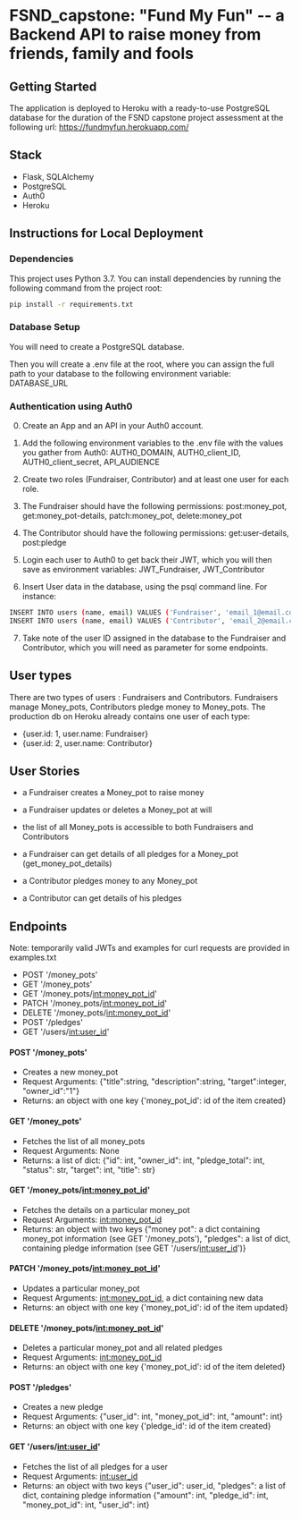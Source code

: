 # FSND_capstone: "Fund My Fun" -- a Backend API to raise money from friends, family and fools 

## Getting Started

The application is deployed to Heroku with a ready-to-use PostgreSQL database for the duration of the
FSND capstone project assessment at the following url: https://fundmyfun.herokuapp.com/

## Stack
- Flask, SQLAlchemy
- PostgreSQL
- Auth0
- Heroku

## Instructions for Local Deployment
### Dependencies
This project uses Python 3.7. You can install dependencies by running the following command from the project root:
```bash
pip install -r requirements.txt
```

### Database Setup
You will need to create a PostgreSQL database.

Then you will create a .env file at the root, where you can assign the full path to your database to the following environment variable:
DATABASE_URL

### Authentication using Auth0

0) Create an App and an API in your Auth0 account.


1) Add the following environment variables to the .env file with the values you gather from Auth0: 
AUTH0_DOMAIN, AUTH0_client_ID, AUTH0_client_secret, API_AUDIENCE


2) Create two roles (Fundraiser, Contributor) and at least one user for each role. 

   
3) The Fundraiser should have the following permissions: post:money_pot, get:money_pot-details, patch:money_pot, delete:money_pot


4) The Contributor should have the following permissions: get:user-details, post:pledge


5) Login each user to Auth0 to get back their JWT, which you will then save as environment variables: JWT_Fundraiser, JWT_Contributor


6) Insert User data in the database, using the psql command line. For instance:

```bash
INSERT INTO users (name, email) VALUES ('Fundraiser', 'email_1@email.com');
INSERT INTO users (name, email) VALUES ('Contributor', 'email_2@email.com');
```
7) Take note of the user ID assigned in the database to the Fundraiser and Contributor, which you will need as parameter for some endpoints.

## User types

There are two types of users : Fundraisers and Contributors. Fundraisers manage Money_pots,
Contributors pledge money to Money_pots. 
The production db on Heroku already contains one user of each type:

- {user.id: 1, user.name: Fundraiser}
- {user.id: 2, user.name: Contributor}


## User Stories
- a Fundraiser creates a Money_pot to raise money
- a Fundraiser updates or deletes a Money_pot at will

- the list of all Money_pots is accessible to both Fundraisers and Contributors
- a Fundraiser can get details of all pledges for a Money_pot (get_money_pot_details)
- a Contributor pledges money to any Money_pot
- a Contributor can get details of his pledges

## Endpoints

Note: temporarily valid JWTs and examples for curl requests are provided in examples.txt
- POST '/money_pots'
- GET '/money_pots'
- GET '/money_pots/<int:money_pot_id>'
- PATCH '/money_pots/<int:money_pot_id>'
- DELETE '/money_pots/<int:money_pot_id>'
- POST '/pledges'
- GET '/users/<int:user_id>'

#### POST '/money_pots'
- Creates a new money_pot
- Request Arguments:
  {"title":string, "description":string, "target":integer, "owner_id":"1"}
- Returns: an object with one key
  {'money_pot_id': id of the item created}

#### GET '/money_pots'
- Fetches the list of all money_pots
- Request Arguments: None
- Returns: a list of dict:
  {"id": int, "owner_id": int, "pledge_total": int, "status": str, "target": int, "title": str}

#### GET '/money_pots/<int:money_pot_id>'
- Fetches the details on a particular money_pot
- Request Arguments: <int:money_pot_id>
- Returns: an object with two keys
  {"money pot": a dict containing money_pot information (see GET '/money_pots'),
  "pledges": a list of dict, containing pledge information (see GET '/users/<int:user_id>')}

#### PATCH '/money_pots/<int:money_pot_id>'
- Updates a particular money_pot
- Request Arguments: <int:money_pot_id>, a dict containing new data
- Returns: an object with one key
  {'money_pot_id': id of the item updated}

#### DELETE '/money_pots/<int:money_pot_id>'
- Deletes a particular money_pot and all related pledges
- Request Arguments: <int:money_pot_id>
- Returns: an object with one key
  {'money_pot_id': id of the item deleted}

#### POST '/pledges'
- Creates a new pledge
- Request Arguments:
  {"user_id": int, "money_pot_id": int, "amount": int}
- Returns: an object with one key
  {'pledge_id': id of the item created}

#### GET '/users/<int:user_id>'
- Fetches the list of all pledges for a user
- Request Arguments: <int:user_id>
- Returns: an object with two keys
  {"user_id": user_id,
  "pledges": a list of dict, containing pledge information
   {"amount": int, "pledge_id": int, "money_pot_id": int, "user_id": int}
  